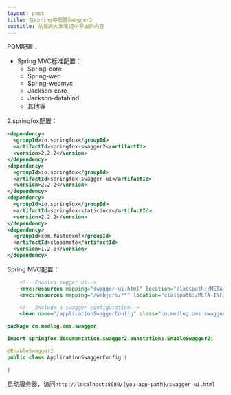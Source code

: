 ```yaml
---
layout: post
title: 在spring中配置Swagger2
subtitle: 从我的大象笔记中导出的内容
---
```


POM配置：

* Spring MVC标准配置：
    * Spring-core
    * Spring-web
    * Spring-webmvc
    * Jackson-core
    * Jackson-databind
    * 其他等

2.springfox配置：
```xml
<dependency>
  <groupId>io.springfox</groupId>
  <artifactId>springfox-swagger2</artifactId>
  <version>2.2.2</version>
</dependency>
<dependency>
  <groupId>io.springfox</groupId>
  <artifactId>springfox-swagger-ui</artifactId>
  <version>2.2.2</version>
</dependency>
<dependency>
  <groupId>io.springfox</groupId>
  <artifactId>springfox-staticdocs</artifactId>
  <version>2.2.2</version>
</dependency>
<dependency>
  <groupId>com.fasterxml</groupId>
  <artifactId>classmate</artifactId>
  <version>1.2.0</version>
</dependency>
```

Spring MVC配置：
```xml
    <!-- Enables swgger ui-->
    <mvc:resources mapping="swagger-ui.html" location="classpath:/META-INF/resources/"/>
    <mvc:resources mapping="/webjars/**" location="classpath:/META-INF/resources/webjars/"/>

    <!-- Include a swagger configuration-->
    <bean name="/applicationSwaggerConfig" class="cn.medlog.oms.swagger.ApplicationSwaggerConfig"/>
```

```java
package cn.medlog.oms.swagger;

import springfox.documentation.swagger2.annotations.EnableSwagger2;

@EnableSwagger2
public class ApplicationSwaggerConfig {

}
```

启动服务器，访问`http://localhost:8080/{you-app-path}/swagger-ui.html`
